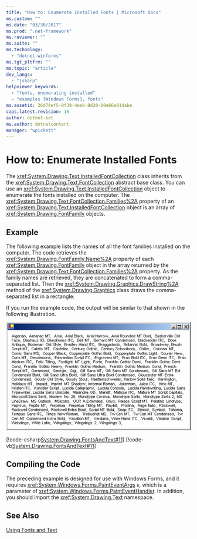 ```yaml
---
title: "How to: Enumerate Installed Fonts | Microsoft Docs"
ms.custom: ""
ms.date: "03/30/2017"
ms.prod: ".net-framework"
ms.reviewer: ""
ms.suite: ""
ms.technology: 
  - "dotnet-winforms"
ms.tgt_pltfrm: ""
ms.topic: "article"
dev_langs: 
  - "jsharp"
helpviewer_keywords: 
  - "fonts, enumerating installed"
  - "examples [Windows Forms], fonts"
ms.assetid: 26d74ef5-0f39-4eeb-8d20-00e66e014abe
caps.latest.revision: 16
author: dotnet-bot
ms.author: dotnetcontent
manager: "wpickett"
---
```

# How to: Enumerate Installed Fonts
The <xref:System.Drawing.Text.InstalledFontCollection> class inherits from the <xref:System.Drawing.Text.FontCollection> abstract base class. You can use an <xref:System.Drawing.Text.InstalledFontCollection> object to enumerate the fonts installed on the computer. The <xref:System.Drawing.Text.FontCollection.Families%2A> property of an <xref:System.Drawing.Text.InstalledFontCollection> object is an array of <xref:System.Drawing.FontFamily> objects.  
  
## Example  
 The following example lists the names of all the font families installed on the computer. The code retrieves the <xref:System.Drawing.FontFamily.Name%2A> property of each <xref:System.Drawing.FontFamily> object in the array returned by the <xref:System.Drawing.Text.FontCollection.Families%2A> property. As the family names are retrieved, they are concatenated to form a comma-separated list. Then the <xref:System.Drawing.Graphics.DrawString%2A> method of the <xref:System.Drawing.Graphics> class draws the comma-separated list in a rectangle.  
  
 If you run the example code, the output will be similar to that shown in the following illustration.  
  
 ![Installed Fonts](../../../../docs/framework/winforms/advanced/media/csfontstext6.png "csfontstext6")  
  
 [!code-csharp[System.Drawing.FontsAndText#11](../../../../samples/snippets/csharp/VS_Snippets_Winforms/System.Drawing.FontsAndText/CS/Class1.cs#11)]
 [!code-vb[System.Drawing.FontsAndText#11](../../../../samples/snippets/visualbasic/VS_Snippets_Winforms/System.Drawing.FontsAndText/VB/Class1.vb#11)]  
  
## Compiling the Code  
 The preceding example is designed for use with Windows Forms, and it requires <xref:System.Windows.Forms.PaintEventArgs> `e`, which is a parameter of <xref:System.Windows.Forms.PaintEventHandler>. In addition, you should import the <xref:System.Drawing.Text> namespace.  
  
## See Also  
 [Using Fonts and Text](../../../../docs/framework/winforms/advanced/using-fonts-and-text.md)